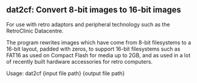 dat2cf: Convert 8-bit images to 16-bit images
---------------------------------------------

For use with retro adaptors and peripheral technology such as the RetroClinic Datacentre.

The program rewrites images which have come from 8-bit filesystems to a 16-bit layout, padded with zeros, to support 16-bit filesystems such as FAT16 as used on Compact Flash for media up to 2GB, and as used in a lot of recently built hardware accessories for retro computers.

Usage: dat2cf {input file path} {output file path}